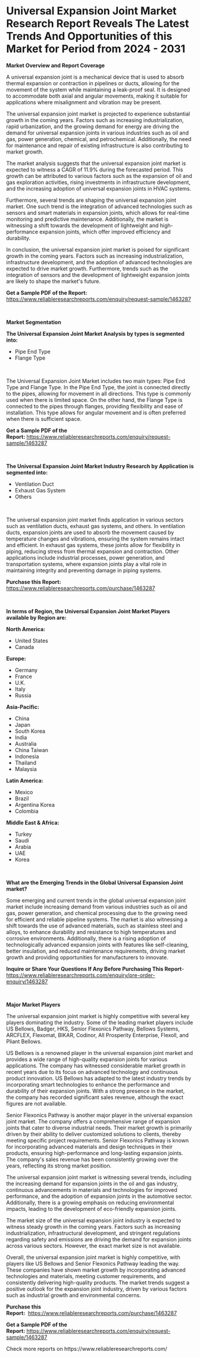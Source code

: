 <p><h1>Universal Expansion Joint Market Research Report Reveals The Latest Trends And Opportunities of this Market for Period from 2024 - 2031</h1></p><p><strong>Market Overview and Report Coverage</strong></p>
<p><p>A universal expansion joint is a mechanical device that is used to absorb thermal expansion or contraction in pipelines or ducts, allowing for the movement of the system while maintaining a leak-proof seal. It is designed to accommodate both axial and angular movements, making it suitable for applications where misalignment and vibration may be present.</p><p>The universal expansion joint market is projected to experience substantial growth in the coming years. Factors such as increasing industrialization, rapid urbanization, and the growing demand for energy are driving the demand for universal expansion joints in various industries such as oil and gas, power generation, chemical, and petrochemical. Additionally, the need for maintenance and repair of existing infrastructure is also contributing to market growth.</p><p>The market analysis suggests that the universal expansion joint market is expected to witness a CAGR of 11.9% during the forecasted period. This growth can be attributed to various factors such as the expansion of oil and gas exploration activities, rising investments in infrastructure development, and the increasing adoption of universal expansion joints in HVAC systems.</p><p>Furthermore, several trends are shaping the universal expansion joint market. One such trend is the integration of advanced technologies such as sensors and smart materials in expansion joints, which allows for real-time monitoring and predictive maintenance. Additionally, the market is witnessing a shift towards the development of lightweight and high-performance expansion joints, which offer improved efficiency and durability.</p><p>In conclusion, the universal expansion joint market is poised for significant growth in the coming years. Factors such as increasing industrialization, infrastructure development, and the adoption of advanced technologies are expected to drive market growth. Furthermore, trends such as the integration of sensors and the development of lightweight expansion joints are likely to shape the market's future.</p></p>
<p><strong>Get a Sample PDF of the Report:</strong> <a href="https://www.reliableresearchreports.com/enquiry/request-sample/1463287">https://www.reliableresearchreports.com/enquiry/request-sample/1463287</a></p>
<p>&nbsp;</p>
<p><strong>Market Segmentation</strong></p>
<p><strong>The Universal Expansion Joint Market Analysis by types is segmented into:</strong></p>
<p><ul><li>Pipe End Type</li><li>Flange Type</li></ul></p>
<p>&nbsp;</p>
<p><p>The Universal Expansion Joint Market includes two main types: Pipe End Type and Flange Type. In the Pipe End Type, the joint is connected directly to the pipes, allowing for movement in all directions. This type is commonly used when there is limited space. On the other hand, the Flange Type is connected to the pipes through flanges, providing flexibility and ease of installation. This type allows for angular movement and is often preferred when there is sufficient space.</p></p>
<p><strong>Get a Sample PDF of the Report:</strong>&nbsp;<a href="https://www.reliableresearchreports.com/enquiry/request-sample/1463287">https://www.reliableresearchreports.com/enquiry/request-sample/1463287</a></p>
<p>&nbsp;</p>
<p><strong>The Universal Expansion Joint Market Industry Research by Application is segmented into:</strong></p>
<p><ul><li>Ventilation Duct</li><li>Exhaust Gas System</li><li>Others</li></ul></p>
<p>&nbsp;</p>
<p><p>The universal expansion joint market finds application in various sectors such as ventilation ducts, exhaust gas systems, and others. In ventilation ducts, expansion joints are used to absorb the movement caused by temperature changes and vibrations, ensuring the system remains intact and efficient. In exhaust gas systems, these joints allow for flexibility in piping, reducing stress from thermal expansion and contraction. Other applications include industrial processes, power generation, and transportation systems, where expansion joints play a vital role in maintaining integrity and preventing damage in piping systems.</p></p>
<p><strong>Purchase this Report:</strong>&nbsp; <a href="https://www.reliableresearchreports.com/purchase/1463287">https://www.reliableresearchreports.com/purchase/1463287</a></p>
<p>&nbsp;</p>
<p><strong>In terms of Region, the Universal Expansion Joint Market Players available by Region are:</strong></p>
<p>
    <p> <strong> North America: </strong>
        <ul>
            <li>United States</li>
            <li>Canada</li>
        </ul>
        </p> 
    <p> <strong> Europe: </strong>
        <ul>
            <li>Germany</li>
            <li>France</li>
            <li>U.K.</li>
            <li>Italy</li>
            <li>Russia</li>
        </ul>
        </p> 
    <p> <strong> Asia-Pacific: </strong>
        <ul>
            <li>China</li>
            <li>Japan</li>
            <li>South Korea</li>
            <li>India</li>
            <li>Australia</li>
            <li>China Taiwan</li>
            <li>Indonesia</li>
            <li>Thailand</li>
            <li>Malaysia</li>
        </ul>
        </p> 
    <p> <strong> Latin America: </strong>
        <ul>
            <li>Mexico</li>
            <li>Brazil</li>
            <li>Argentina Korea</li>
            <li>Colombia</li>
        </ul>
        </p> 
    <p> <strong> Middle East & Africa: </strong>
        <ul>
            <li>Turkey</li>
            <li>Saudi</li>
            <li>Arabia</li>
            <li>UAE</li>
            <li>Korea</li>
        </ul>
    </p>
    </p>
<p>&nbsp;</p>
<p><strong>What are the Emerging Trends in the Global Universal Expansion Joint market?</strong></p>
<p><p>Some emerging and current trends in the global universal expansion joint market include increasing demand from various industries such as oil and gas, power generation, and chemical processing due to the growing need for efficient and reliable pipeline systems. The market is also witnessing a shift towards the use of advanced materials, such as stainless steel and alloys, to enhance durability and resistance to high temperatures and corrosive environments. Additionally, there is a rising adoption of technologically advanced expansion joints with features like self-cleaning, better insulation, and reduced maintenance requirements, driving market growth and providing opportunities for manufacturers to innovate.</p></p>
<p><strong>Inquire or Share Your Questions If Any Before Purchasing This Report</strong>- <a href="https://www.reliableresearchreports.com/enquiry/pre-order-enquiry/1463287">https://www.reliableresearchreports.com/enquiry/pre-order-enquiry/1463287</a></p>
<p>&nbsp;</p>
<p><strong>Major Market Players</strong></p>
<p><p>The universal expansion joint market is highly competitive with several key players dominating the industry. Some of the leading market players include US Bellows, Badger, HKS, Senior Flexonics Pathway, Bellows Systems, ARCFLEX, Flexomat, BIKAR, Codinor, All Prosperity Enterprise, Flexoll, and Pliant Bellows.</p><p>US Bellows is a renowned player in the universal expansion joint market and provides a wide range of high-quality expansion joints for various applications. The company has witnessed considerable market growth in recent years due to its focus on advanced technology and continuous product innovation. US Bellows has adapted to the latest industry trends by incorporating smart technologies to enhance the performance and durability of their expansion joints. With a strong presence in the market, the company has recorded significant sales revenue, although the exact figures are not available.</p><p>Senior Flexonics Pathway is another major player in the universal expansion joint market. The company offers a comprehensive range of expansion joints that cater to diverse industrial needs. Their market growth is primarily driven by their ability to deliver customized solutions to clients, thereby meeting specific project requirements. Senior Flexonics Pathway is known for incorporating advanced materials and design techniques in their products, ensuring high-performance and long-lasting expansion joints. The company's sales revenue has been consistently growing over the years, reflecting its strong market position.</p><p>The universal expansion joint market is witnessing several trends, including the increasing demand for expansion joints in the oil and gas industry, continuous advancements in materials and technologies for improved performance, and the adoption of expansion joints in the automotive sector. Additionally, there is a growing emphasis on reducing environmental impacts, leading to the development of eco-friendly expansion joints.</p><p>The market size of the universal expansion joint industry is expected to witness steady growth in the coming years. Factors such as increasing industrialization, infrastructural development, and stringent regulations regarding safety and emissions are driving the demand for expansion joints across various sectors. However, the exact market size is not available.</p><p>Overall, the universal expansion joint market is highly competitive, with players like US Bellows and Senior Flexonics Pathway leading the way. These companies have shown market growth by incorporating advanced technologies and materials, meeting customer requirements, and consistently delivering high-quality products. The market trends suggest a positive outlook for the expansion joint industry, driven by various factors such as industrial growth and environmental concerns.</p></p>
<p><strong>Purchase this Report:</strong>&nbsp;&nbsp;<a href="https://www.reliableresearchreports.com/purchase/1463287">https://www.reliableresearchreports.com/purchase/1463287</a></p>
<p></p>
<p><strong>Get a Sample PDF of the Report:</strong>&nbsp;<a href="https://www.reliableresearchreports.com/enquiry/request-sample/1463287">https://www.reliableresearchreports.com/enquiry/request-sample/1463287</a></p>
<p>Check more reports on https://www.reliableresearchreports.com/</p>